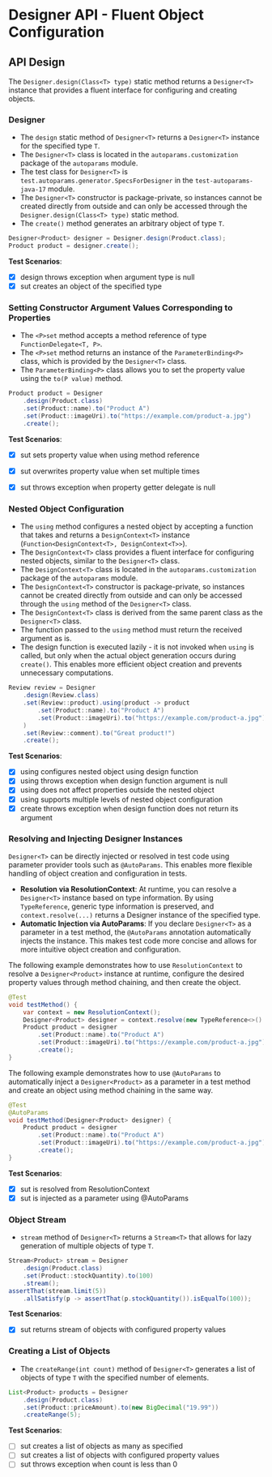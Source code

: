 # Designer API - Fluent Object Configuration

## API Design

The `Designer.design(Class<T> type)` static method returns a `Designer<T>` instance that provides a fluent interface for configuring and creating objects.

### Designer<T>

- The `design` static method of `Designer<T>` returns a `Designer<T>` instance for the specified type `T`.
- The `Designer<T>` class is located in the `autoparams.customization` package of the `autoparams` module.
- The test class for `Designer<T>` is `test.autoparams.generator.SpecsForDesigner` in the `test-autoparams-java-17` module.
- The `Designer<T>` constructor is package-private, so instances cannot be created directly from outside and can only be accessed through the `Designer.design(Class<T> type)` static method.
- The `create()` method generates an arbitrary object of type `T`.

```java
Designer<Product> designer = Designer.design(Product.class);
Product product = designer.create();
```

**Test Scenarios**:

- [x] design throws exception when argument type is null
- [x] sut creates an object of the specified type

### Setting Constructor Argument Values Corresponding to Properties

- The `<P>set` method accepts a method reference of type `FunctionDelegate<T, P>`.
- The `<P>set` method returns an instance of the `ParameterBinding<P>` class, which is provided by the `Designer<T>` class.
- The `ParameterBinding<P>` class allows you to set the property value using the `to(P value)` method.

```java
Product product = Designer
    .design(Product.class)
    .set(Product::name).to("Product A")
    .set(Product::imageUri).to("https://example.com/product-a.jpg")
    .create();
```

**Test Scenarios**:

- [x] sut sets property value when using method reference
- [x] sut overwrites property value when set multiple times
- [x] sut throws exception when property getter delegate is null


### Nested Object Configuration

- The `using` method configures a nested object by accepting a function that takes and returns a `DesignContext<T>` instance (`Function<DesignContext<T>, DesignContext<T>>`).
- The `DesignContext<T>` class provides a fluent interface for configuring nested objects, similar to the `Designer<T>` class.
- The `DesignContext<T>` class is located in the `autoparams.customization` package of the `autoparams` module.
- The `DesignContext<T>` constructor is package-private, so instances cannot be created directly from outside and can only be accessed through the `using` method of the `Designer<T>` class.
- The `DesignContext<T>` class is derived from the same parent class as the `Designer<T>` class.
- The function passed to the `using` method must return the received argument as is.
- The design function is executed lazily - it is not invoked when `using` is called, but only when the actual object generation occurs during `create()`. This enables more efficient object creation and prevents unnecessary computations.

```java
Review review = Designer
    .design(Review.class)
    .set(Review::product).using(product -> product
        .set(Product::name).to("Product A")
        .set(Product::imageUri).to("https://example.com/product-a.jpg")
    )
    .set(Review::comment).to("Great product!")
    .create();
```

**Test Scenarios**:

- [x] using configures nested object using design function
- [x] using throws exception when design function argument is null
- [x] using does not affect properties outside the nested object
- [x] using supports multiple levels of nested object configuration
- [x] create throws exception when design function does not return its argument

### Resolving and Injecting Designer Instances

`Designer<T>` can be directly injected or resolved in test code using parameter provider tools such as `@AutoParams`. This enables more flexible handling of object creation and configuration in tests.

- **Resolution via ResolutionContext**: At runtime, you can resolve a `Designer<T>` instance based on type information. By using `TypeReference`, generic type information is preserved, and `context.resolve(...)` returns a Designer instance of the specified type.
- **Automatic Injection via AutoParams**: If you declare `Designer<T>` as a parameter in a test method, the `@AutoParams` annotation automatically injects the instance. This makes test code more concise and allows for more intuitive object creation and configuration.

The following example demonstrates how to use `ResolutionContext` to resolve a `Designer<Product>` instance at runtime, configure the desired property values through method chaining, and then create the object.

```java
@Test
void testMethod() {
    var context = new ResolutionContext();
    Designer<Product> designer = context.resolve(new TypeReference<>() { });
    Product product = designer
        .set(Product::name).to("Product A")
        .set(Product::imageUri).to("https://example.com/product-a.jpg")
        .create();
}
```

The following example demonstrates how to use `@AutoParams` to automatically inject a `Designer<Product>` as a parameter in a test method and create an object using method chaining in the same way.

```java
@Test
@AutoParams
void testMethod(Designer<Product> designer) {
    Product product = designer
        .set(Product::name).to("Product A")
        .set(Product::imageUri).to("https://example.com/product-a.jpg")
        .create();
}
```

**Test Scenarios**:

- [x] sut is resolved from ResolutionContext
- [x] sut is injected as a parameter using @AutoParams

### Object Stream

- `stream` method of `Designer<T>` returns a `Stream<T>` that allows for lazy generation of multiple objects of type `T`.

```java
Stream<Product> stream = Designer
    .design(Product.class)
    .set(Product::stockQuantity).to(100)
    .stream();
assertThat(stream.limit(5))
    .allSatisfy(p -> assertThat(p.stockQuantity()).isEqualTo(100));
```

**Test Scenarios**:

- [x] sut returns stream of objects with configured property values

### Creating a List of Objects

- The `createRange(int count)` method of `Designer<T>` generates a list of objects of type `T` with the specified number of elements.

```java
List<Product> products = Designer
    .design(Product.class)
    .set(Product::priceAmount).to(new BigDecimal("19.99"))
    .createRange(5);
```

**Test Scenarios**:

- [ ] sut creates a list of objects as many as specified
- [ ] sut creates a list of objects with configured property values
- [ ] sut throws exception when count is less than 0
